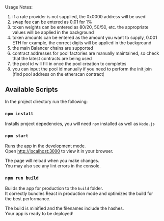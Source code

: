 Usage Notes:

1. if a rate provider is not supplied, the 0x0000 address will be used
2. swap fee can be entered as 0.01 for 1%
3. token weights can be entered as 80/20, 50/50, etc. the appropriate values will be applied in the background
4. token amounts can be entered as the amount you want to supply, 0.001 ETH for example, the correct digits will be applied in the background
5. the main Balancer chains are supported
6. contract addresses for pool factories are manually maintained, so check that the latest contracts are being used
7. the pool id will fill in once the pool creation tx completes
8. you can input the pool id manually if you need to perform the init join (find pool address on the etherscan contract)

## Available Scripts

In the project directory run the following:

### `npm install`

Installs project depedencies, you will need `npm` installed as well as `Node.js`

### `npm start`

Runs the app in the development mode.\
Open [http://localhost:3000](http://localhost:3000) to view it in your browser.

The page will reload when you make changes.\
You may also see any lint errors in the console.

### `npm run build`

Builds the app for production to the `build` folder.\
It correctly bundles React in production mode and optimizes the build for the best performance.

The build is minified and the filenames include the hashes.\
Your app is ready to be deployed!
